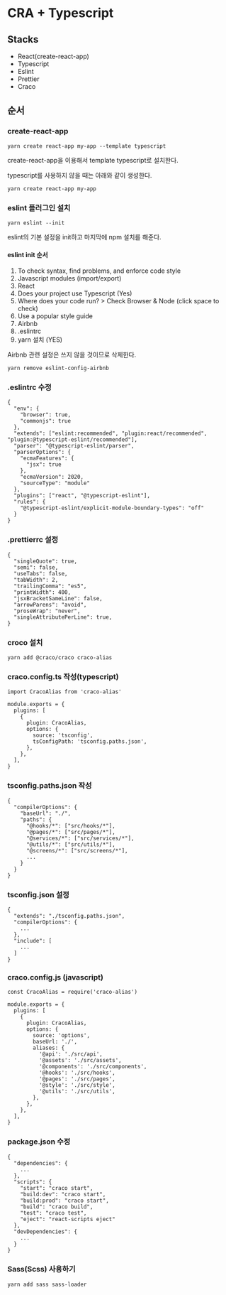 # CRA + Typescript

## Stacks

* React(create-react-app)
* Typescript
* Eslint
* Prettier
* Craco

## 순서

### create-react-app

```
yarn create react-app my-app --template typescript
```

create-react-app을 이용해서 template typescript로 설치한다.

typescript를 사용하지 않을 때는 아래와 같이 생성한다.

```
yarn create react-app my-app
```

### eslint 플러그인 설치

```
yarn eslint --init
```

eslint의 기본 설정을 init하고 마지막에 npm 설치를 해준다.

#### eslint init 순서
1. To check syntax, find problems, and enforce code style
2. Javascript modules (import/export)
3. React
4. Does your project use Typescript (Yes)
5. Where does your code run? > Check Browser & Node (click space to check)
6. Use a popular style guide
7. Airbnb
8. .eslintrc
9. yarn 설치 (YES)

Airbnb 관련 설정은 쓰지 않을 것이므로 삭제한다.

```
yarn remove eslint-config-airbnb
```

### .eslintrc 수정

```
{
  "env": {
    "browser": true,
    "commonjs": true
  },
  "extends": ["eslint:recommended", "plugin:react/recommended", "plugin:@typescript-eslint/recommended"],
  "parser": "@typescript-eslint/parser",
  "parserOptions": {
    "ecmaFeatures": {
      "jsx": true
    },
    "ecmaVersion": 2020,
    "sourceType": "module"
  },
  "plugins": ["react", "@typescript-eslint"],
  "rules": {
    "@typescript-eslint/explicit-module-boundary-types": "off"
  }
}
```

### .prettierrc 설정

```
{
  "singleQuote": true,
  "semi": false,
  "useTabs": false,
  "tabWidth": 2,
  "trailingComma": "es5",
  "printWidth": 400,
  "jsxBracketSameLine": false,
  "arrowParens": "avoid",
  "proseWrap": "never",
  "singleAttributePerLine": true,
}
```

### croco 설치

```
yarn add @craco/craco craco-alias
```

### craco.config.ts 작성(typescript)

```
import CracoAlias from 'craco-alias'

module.exports = {
  plugins: [
    {
      plugin: CracoAlias,
      options: {
        source: 'tsconfig',
        tsConfigPath: 'tsconfig.paths.json',
      },
    },
  ],
}
```

### tsconfig.paths.json 작성
```
{
  "compilerOptions": {
    "baseUrl": "./",
    "paths": {
      "@hooks/*": ["src/hooks/*"],
      "@pages/*": ["src/pages/*"],
      "@services/*": ["src/services/*"],
      "@utils/*": ["src/utils/*"],
      "@screens/*": ["src/screens/*"],
      ...
    }
  }
}
```

### tsconfig.json 설정
```
{
  "extends": "./tsconfig.paths.json",
  "compilerOptions": {
    ...
  },
  "include": [
  	...
  ]
}
```

### craco.config.js (javascript)
```
const CracoAlias = require('craco-alias')

module.exports = {
  plugins: [
    {
      plugin: CracoAlias,
      options: {
        source: 'options',
        baseUrl: './',
        aliases: {
          '@api': './src/api',
          '@assets': './src/assets',
          '@components': './src/components',
          '@hooks': './src/hooks',
          '@pages': './src/pages',
          '@style': './src/style',
          '@utils': './src/utils',
        },
      },
    },
  ],
}
```

### package.json 수정
```
{
  "dependencies": {
    ...
  },
  "scripts": {
    "start": "craco start",
    "build:dev": "craco start",
    "build:prod": "craco start",
    "build": "craco build",
    "test": "craco test",
    "eject": "react-scripts eject"
  },
  "devDependencies": {
    ...
  }
}
```


### Sass(Scss) 사용하기

```
yarn add sass sass-loader
```



